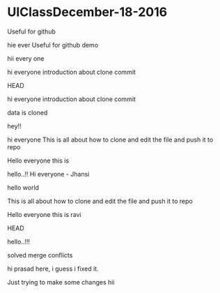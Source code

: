 # UIClassDecember-18-2016

Useful for github

hie ever
Useful for github demo


hii every one




hi everyone
introduction about clone
commit




 HEAD




hi everyone
introduction about clone
commit






data is cloned


hey!!

hi everyone
This is all about how to clone and edit the file and push it to repo


Hello everyone this is 

hello..!!
Hi everyone - Jhansi



hello world


This is all about how to clone and edit the file and push it to repo

Hello everyone this is ravi


HEAD


hello..!!!



solved merge conflicts

hi prasad here, i guess i fixed it.

Just trying to make some changes
hii 
